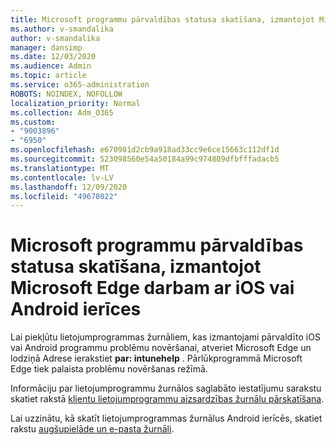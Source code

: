 ```yaml
---
title: Microsoft programmu pārvaldības statusa skatīšana, izmantojot Microsoft Edge darbam ar iOS vai Android ierīces
ms.author: v-smandalika
author: v-smandalika
manager: dansimp
ms.date: 12/03/2020
ms.audience: Admin
ms.topic: article
ms.service: o365-administration
ROBOTS: NOINDEX, NOFOLLOW
localization_priority: Normal
ms.collection: Adm_O365
ms.custom:
- "9003896"
- "6950"
ms.openlocfilehash: e670981d2cb9a918ad33cc9e6ce15663c112df1d
ms.sourcegitcommit: 523098560e54a50184a99c974809dfbfffadacb5
ms.translationtype: MT
ms.contentlocale: lv-LV
ms.lasthandoff: 12/09/2020
ms.locfileid: "49678022"
---
```

# <a name="view-the-management-status-of-microsoft-apps-by-using-microsoft-edge-for-ios-or-android-devices"></a>Microsoft programmu pārvaldības statusa skatīšana, izmantojot Microsoft Edge darbam ar iOS vai Android ierīces

Lai piekļūtu lietojumprogrammas žurnāliem, kas izmantojami pārvaldīto iOS vai Android programmu problēmu novēršanai, atveriet Microsoft Edge un lodziņā Adrese ierakstiet **par: intunehelp** . Pārlūkprogrammā Microsoft Edge tiek palaista problēmu novēršanas režīmā.

Informāciju par lietojumprogrammu žurnālos saglabāto iestatījumu sarakstu skatiet rakstā [klientu lietojumprogrammu aizsardzības žurnālu pārskatīšana](https://docs.microsoft.com/mem/intune/apps/app-protection-policy-settings-log).

Lai uzzinātu, kā skatīt lietojumprogrammas žurnālus Android ierīcēs, skatiet rakstu [augšupielāde un e-pasta žurnāli](https://docs.microsoft.com/mem/intune/user-help/send-logs-to-your-it-admin-by-email-android).